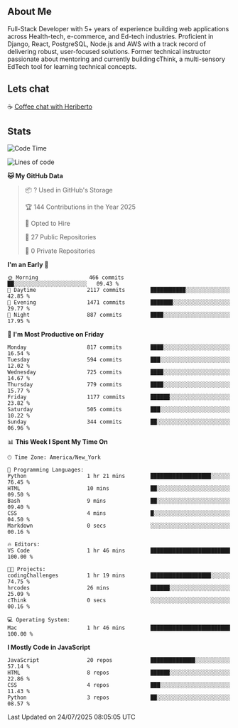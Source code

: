 ## About Me
Full-Stack Developer with 5+ years of experience building web applications across Health-tech, e-commerce, and Ed-tech industries. Proficient in Django, React, PostgreSQL, Node.js and AWS with a track record of delivering robust, user-focused solutions. Former technical instructor passionate about mentoring and currently building cThink, a multi-sensory EdTech tool for learning technical concepts.

## Lets chat
☕ [Coffee chat with Heriberto](https://calendly.com/hroman_codes/coffee-chat-with-heriberto)

## Stats
<!--START_SECTION:waka-->
![Code Time](http://img.shields.io/badge/Code%20Time-1%2C869%20hrs%2011%20mins-blue)

![Lines of code](https://img.shields.io/badge/From%20Hello%20World%20I%27ve%20Written-1.3%20million%20lines%20of%20code-blue)

**🐱 My GitHub Data** 

> 📦 ? Used in GitHub's Storage 
 > 
> 🏆 144 Contributions in the Year 2025
 > 
> 💼 Opted to Hire
 > 
> 📜 27 Public Repositories 
 > 
> 🔑 0 Private Repositories 
 > 
**I'm an Early 🐤** 

```text
🌞 Morning                466 commits         ██░░░░░░░░░░░░░░░░░░░░░░░   09.43 % 
🌆 Daytime                2117 commits        ███████████░░░░░░░░░░░░░░   42.85 % 
🌃 Evening                1471 commits        ███████░░░░░░░░░░░░░░░░░░   29.77 % 
🌙 Night                  887 commits         ████░░░░░░░░░░░░░░░░░░░░░   17.95 % 
```
📅 **I'm Most Productive on Friday** 

```text
Monday                   817 commits         ████░░░░░░░░░░░░░░░░░░░░░   16.54 % 
Tuesday                  594 commits         ███░░░░░░░░░░░░░░░░░░░░░░   12.02 % 
Wednesday                725 commits         ████░░░░░░░░░░░░░░░░░░░░░   14.67 % 
Thursday                 779 commits         ████░░░░░░░░░░░░░░░░░░░░░   15.77 % 
Friday                   1177 commits        ██████░░░░░░░░░░░░░░░░░░░   23.82 % 
Saturday                 505 commits         ███░░░░░░░░░░░░░░░░░░░░░░   10.22 % 
Sunday                   344 commits         ██░░░░░░░░░░░░░░░░░░░░░░░   06.96 % 
```


📊 **This Week I Spent My Time On** 

```text
🕑︎ Time Zone: America/New_York

💬 Programming Languages: 
Python                   1 hr 21 mins        ███████████████████░░░░░░   76.45 % 
HTML                     10 mins             ██░░░░░░░░░░░░░░░░░░░░░░░   09.50 % 
Bash                     9 mins              ██░░░░░░░░░░░░░░░░░░░░░░░   09.40 % 
CSS                      4 mins              █░░░░░░░░░░░░░░░░░░░░░░░░   04.50 % 
Markdown                 0 secs              ░░░░░░░░░░░░░░░░░░░░░░░░░   00.16 % 

🔥 Editors: 
VS Code                  1 hr 46 mins        █████████████████████████   100.00 % 

🐱‍💻 Projects: 
codingChallenges         1 hr 19 mins        ███████████████████░░░░░░   74.75 % 
hrcodes                  26 mins             ██████░░░░░░░░░░░░░░░░░░░   25.09 % 
cThink                   0 secs              ░░░░░░░░░░░░░░░░░░░░░░░░░   00.16 % 

💻 Operating System: 
Mac                      1 hr 46 mins        █████████████████████████   100.00 % 
```

**I Mostly Code in JavaScript** 

```text
JavaScript               20 repos            ██████████████░░░░░░░░░░░   57.14 % 
HTML                     8 repos             ██████░░░░░░░░░░░░░░░░░░░   22.86 % 
CSS                      4 repos             ███░░░░░░░░░░░░░░░░░░░░░░   11.43 % 
Python                   3 repos             ██░░░░░░░░░░░░░░░░░░░░░░░   08.57 % 
```




 Last Updated on 24/07/2025 08:05:05 UTC
<!--END_SECTION:waka-->

<!--
**heriberto-codes/heriberto-codes** is a ✨ _special_ ✨ repository because its `README.md` (this file) appears on your GitHub profile.

Here are some ideas to get you started:

- 🔭 I’m currently working on ...
- 🌱 I’m currently learning ...
- 👯 I’m looking to collaborate on ...
- 🤔 I’m looking for help with ...
- 💬 Ask me about ...
- 📫 How to reach me: ...
- 😄 Pronouns: ...
- ⚡ Fun fact: ...
-->
